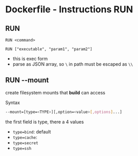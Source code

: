 # Dockerfile - Instructions RUN

## RUN

`RUN <command>`

`RUN ["executable", "param1", "param2"]`

- this is exec form
- parse as JSON array, so `\` in path must be escaped as `\\`


## RUN --mount

create filesystem mounts that **build** can access

Syntax

```sh
--mount=[type=<TYPE>][,option=<value>[,options]...]
```

the first field is type, there a 4 values

- `type=bind`: default
- `type=cache`:
- `type=secret`
- `type=ssh`




